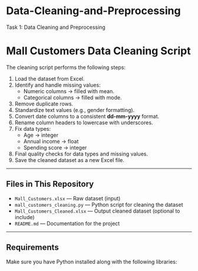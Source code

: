 # Data-Cleaning-and-Preprocessing
Task 1: Data Cleaning and Preprocessing
# Mall Customers Data Cleaning Script




The cleaning script performs the following steps:

1. Load the dataset from Excel.
2. Identify and handle missing values:
   - Numeric columns → filled with mean.
   - Categorical columns → filled with mode.
3. Remove duplicate rows.
4. Standardize text values (e.g., gender formatting).
5. Convert date columns to a consistent **dd-mm-yyyy** format.
6. Rename column headers to lowercase with underscores.
7. Fix data types:
   - Age → integer
   - Annual income → float
   - Spending score → integer
8. Final quality checks for data types and missing values.
9. Save the cleaned dataset as a new Excel file.

---

## Files in This Repository

- `Mall_Customers.xlsx` — Raw dataset (input)
- `mall_customers_cleaning.py` — Python script for cleaning the dataset
- `Mall_Customers_Cleaned.xlsx` — Output cleaned dataset (optional to include)
- `README.md` — Documentation for the project

---

## Requirements

Make sure you have Python installed along with the following libraries:




